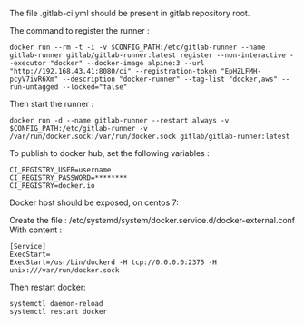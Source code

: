 The file .gitlab-ci.yml should be present in gitlab repository root.

The command to register the runner :

```
docker run --rm -t -i -v $CONFIG_PATH:/etc/gitlab-runner --name gitlab-runner gitlab/gitlab-runner:latest register --non-interactive --executor "docker" --docker-image alpine:3 --url "http://192.168.43.41:8080/ci" --registration-token "EpHZLFMH-pcyV7ivR6Xm" --description "docker-runner" --tag-list "docker,aws" --run-untagged --locked="false"
```

Then start the runner :

```
docker run -d --name gitlab-runner --restart always -v $CONFIG_PATH:/etc/gitlab-runner -v /var/run/docker.sock:/var/run/docker.sock gitlab/gitlab-runner:latest
```

To publish to docker hub, set the following variables :

```
CI_REGISTRY_USER=username
CI_REGISTRY_PASSWORD=********
CI_REGISTRY=docker.io
```

Docker host should be exposed, on centos 7:

Create the file : /etc/systemd/system/docker.service.d/docker-external.conf
With content :
```
[Service]
ExecStart=
ExecStart=/usr/bin/dockerd -H tcp://0.0.0.0:2375 -H unix:///var/run/docker.sock
```

Then restart docker:
```
systemctl daemon-reload
systemctl restart docker
```
